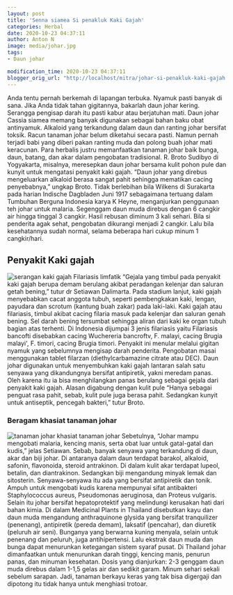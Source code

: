 ```yaml
---
layout: post
title: 'Senna siamea Si penakluk Kaki Gajah'
categories: Herbal
date: 2020-10-23 04:37:11
author: Anton N
image: media/johar.jpg
tags:
- Daun johar

modification_time: 2020-10-23 04:37:11
blogger_orig_url: "http://localhost/mitra/johar-si-penakluk-kaki-gajah.html"
---
```


Anda tentu pernah berkemah di lapangan terbuka. Nyamuk pasti banyak di sana.
Jika Anda tidak tahan gigitannya, bakarlah daun johar kering. Serangga
pengisap darah itu pasti kabur atau berjatuhan mati. Daun johar Cassia siamea
memang banyak digunakan sebagai bahan baku obat antinyamuk. Alkaloid yang
terkandung dalam daun dan ranting johar bersifat toksik. Racun tanaman johar
belum diketahui secara pasti. Namun pernah terjadi babi yang diberi pakan
ranting muda dan polong buah johar mati keracunan. Para herbalis justru
memanfaatkan tanaman johar baik bunga, daun, batang, dan akar dalam pengobatan
tradisional. R. Broto Sudibyo di Yogyakarta, misalnya, meresepkan daun johar
bersama kulit pohon pule dan kunyit untuk mengatasi penyakit kaki gajah. “Daun
johar yang direbus mengeluarkan alkaloid berasa sangat pahit sehingga
mematikan cacing penyebabnya,” ungkap Broto. Tidak berlebihan bila Wilkens di
Surakarta pada harian Indische Dagbladen Juni 1917 sebagaimana tertuang dalam
Tumbuhan Berguna Indonesia karya K Heyne, menganjurkan penggunaan teh johar
untuk malaria. Segenggam daun muda direbus dengan 6 cangkir air hingga tinggal
3 cangkir. Hasil rebusan diminum 3 kali sehari. Bila si penderita agak sehat,
pengobatan dikurangi menjadi 2 cangkir. Lalu bila kesehatannya sudah normal,
selama beberapa hari cukup minum 1 cangkir/hari.

## Penyakit Kaki gajah

![serangan kaki
gajah](https://1.bp.blogspot.com/-r5kYp6u5hwQ/X5J5TmgXn6I/AAAAAAAABt0/lAeSLVwBWms0vKa3KcycHtwuDlyKtcnowCLcBGAsYHQ/s702/kakigajah.jpg)
Filariasis limfatik “Gejala yang timbul pada penyakit kaki gajah berupa demam
berulang akibat peradangan kelenjar dan saluran getah bening,” tutur dr
Setiawan Dalimarta. Pada stadium lanjut, kaki gajah menyebabkan cacat anggota
tubuh, seperti pembengkakan kaki, lengan, payudara dan scrotum (kantung buah
zakar) pada laki-laki. Kaki gajah atau filariasis, timbul akibat cacing
filaria masuk pada kelenjar dan saluran genah bening. Sel darah bening
tersumbat sehingga aliran dari kaki ke organ tubuh bagian atas terhenti. Di
Indonesia dijumpai 3 jenis filariasis yaitu Filariasis bancofti disebabkan
cacing Wuchereria bancroftv, F. malayi, cacing Brugia malayi', F. timori,
cacing Brugia timori. Penyakit ini menular melalui gigitan nyamuk yang
sebelumnya mengisap darah penderita. Pengobatan masai menggunakan tablet
filarzan (diethylcarbamazine citrate atau DEC). Daun johar digunakan untuk
menyembuhkan kaki gajah lantaran salah satu senyawa yang dikandungnya bersifat
antipiretik, yakni meredam panas. Oleh karena itu ia bisa menghilangkan panas
berulang sebagai gejala dari penyakit kaki gajah. Alasan digabung dengan kulit
pule “Hanya sebagai penguat rasa pahit, sebab, kulit pule juga berasa pahit.
Sedangkan kunyit untuk antiseptik, pencegah bakteri,” tutur Broto.

### Beragam khasiat tanaman johar

![tanaman
johar](https://1.bp.blogspot.com/-MaXVTeYZEbg/X5J5Tp-1gII/AAAAAAAABt4/gcbupmrdFPEHwSfi1VNMcRfxWQZKLpIxwCLcBGAsYHQ/s700/pohonjohar.jpg)
khasiat tanaman johar Sebetulnya, “Johar mampu mengobati malaria, kencing
manis, serta obat luar untuk gatal-gatal dan kudis,” jelas Setiawan. Sebab,
banyak senyawa yang terkandung di daun, akar dan biji johar. Di antaranya
dalam daun terdapat barakol, alkaloid, safonin, flavonoida, steroid
antrakinon. Di dalam kulit akar terdapat lupeol, betalin, dan diantrakinon.
Sedangkan biji mengandung minyak lemak dan sitosterin. Senyawa-senyawa itu ada
yang bersifat antipiretik dan tonik. Ampuh untuk mengobati kudis karena
mempunyai sifat antibakteri Staphylococcus aureus, Pseudomonas aeruginosa, dan
Proteus vulgaris. Selain itu johar bersifat hepatoprotektif yang melindungi
kerusakan hati dari bahan kimia. Di dalam Medicinal Plants in Thailand
disebutkan kayu dan daun muda mengandung anthraquinone glysida yang bersifat
tranquilizer (penenang), antipiretik (pereda demam), laksatif (pencahar), dan
diuretik (peluruh air seni). Bunganya yang berwarna kuning menyala, selain
untuk penenang dan peluruh, juga antihipertensi. Lalu ekstrak daun muda dan
bunga dapat menurunkan ketegangan sistem syaraf pusat. Di Thailand johar
dimanfaatkan untuk menurunkan darah tinggi, kencing manis, penurun panas, dan
minuman kesehatan. Dosis yang dianjurkan: 2-3 genggam daun muda direbus dalam
1-1,5 gelas air dan sedikit garam. Minum sehari sekali sebelum sarapan. Jadi,
tanaman berkayu keras yang tak bisa digergaji dan dipotong itu tidak hanya
untuk menghiasi trotoar.


